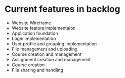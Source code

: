 # Current features in backlog
* Website Wireframe
* Website feature implementaion
* Application foundation
* Login implementation
* User profile and grouping implementation
* File management and uploading
* Course creation and management
* Assignment creation and management
* Course creation
* File sharing and handling

